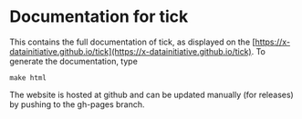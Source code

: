 
# Documentation for tick

This contains the full documentation of tick, as displayed on the 
[https://x-datainitiative.github.io/tick](https://x-datainitiative.github.io/tick).
To generate the documentation, type

    make html

The website is hosted at github and can be updated manually (for releases)
by pushing to the gh-pages branch.
